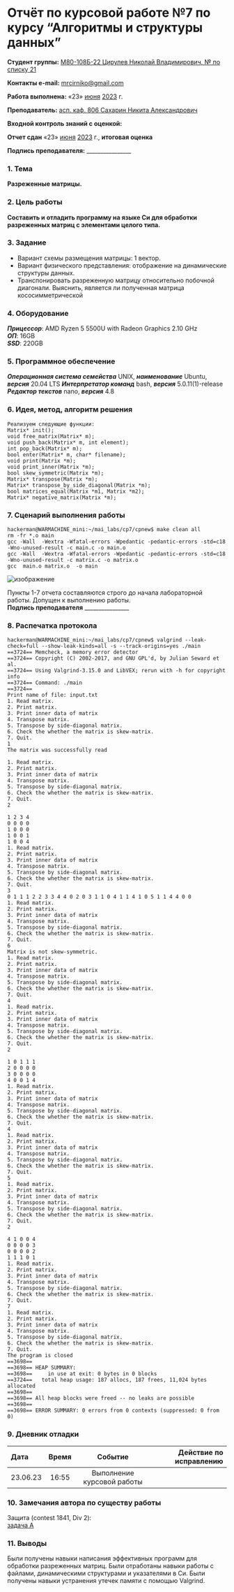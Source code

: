 

# Отчёт по курсовой работе №7 по курсу “Алгоритмы и структуры данных”

<b>Студент группы:</b> <ins>М80-108Б-22 Цирулев Николай Владимирович, № по списку 21</ins> 

<b>Контакты e-mail:</b> <ins>mrcirniko@gmail.com</ins>

<b>Работа выполнена:</b> «23» <ins>июня</ins> <ins>2023</ins> г.

<b>Преподаватель:</b> <ins>асп. каф. 806 Сахарин Никита Александрович</ins>

<b>Входной контроль знаний с оценкой:</b> <ins> </ins>

<b>Отчет сдан</b> «23» <ins>июня</ins> <ins>2023</ins> г., <b>итоговая оценка</b> <ins> </ins>

<b>Подпись преподавателя:</b> ________________

### 1. Тема
__Разреженные матрицы.__

### 2. Цель работы
__Составить и отладить программу на языке Си для обработки разреженных матриц с элементами целого типа.__

### 3. Задание
- Вариант схемы размещения матрицы: 1 вектор.
- Вариант физического представления: отображение на динамические структуры данных.
- Транспонировать разреженную матрицу относительно побочной диагонали. Выяснить, является ли полученная матрица кососимметрической

### 4. Оборудование
___Прицессор___: AMD Ryzen 5 5500U with Radeon Graphics 2.10 GHz \
___ОП___: 16GB \
___SSD___: 220GB

### 5. Программное обеспечение
___Операционная система семейства___ UNIX, ___наименование___ Ubuntu, ___версия___  20.04 LTS
___Интерпретатор команд___ bash, ___версия___ 5.0.11(1)-release
___Редактор текстов___ nano, ___версия___ 4.8

### 6. Идея, метод, алгоритм решения
```
Реализуем следующие функции:  
Matrix* init();  
void free_matrix(Matrix* m);  
void push_back(Matrix* m, int element);  
int pop_back(Matrix* m);  
bool enter(Matrix* m, char* filename);  
void print(Matrix *m);  
void print_inner(Matrix *m);  
bool skew_symmetric(Matrix *m);  
Matrix* transpose(Matrix *m);  
Matrix* transpose_by_side_diagonal(Matrix *m);  
bool matrices_equal(Matrix *m1, Matrix *m2);  
Matrix* negative_matrix(Matrix *m);  
```

### 7. Сценарий выполнения работы
```
hackerman@WARMACHINE_mini:~/mai_labs/cp7/cpnew$ make clean all
rm -fr *.o main
gcc -Wall  -Wextra -Wfatal-errors -Wpedantic -pedantic-errors -std=c18 -Wno-unused-result -c main.c -o main.o
gcc -Wall  -Wextra -Wfatal-errors -Wpedantic -pedantic-errors -std=c18 -Wno-unused-result -c matrix.c -o matrix.o
gcc  main.o matrix.o  -o main
```
![изображение](https://github.com/mai-806-1st-year/fundamentals-of-computer-science-NikolayTsirulev/assets/86667038/a0e56e9b-ac44-47cf-b9d5-25b0d52bd6e7)


Пункты 1-7 отчета составляются строго до начала лабораторной работы.
Допущен к выполнению работы.  
<b>Подпись преподавателя</b> ________________

### 8. Распечатка протокола
 ```
hackerman@WARMACHINE_mini:~/mai_labs/cp7/cpnew$ valgrind --leak-check=full --show-leak-kinds=all -s --track-origins=yes ./main
==3724== Memcheck, a memory error detector
==3724== Copyright (C) 2002-2017, and GNU GPL'd, by Julian Seward et al.
==3724== Using Valgrind-3.15.0 and LibVEX; rerun with -h for copyright info
==3724== Command: ./main
==3724==
Print name of file: input.txt
1. Read matrix.
2. Print matrix.
3. Print inner data of matrix
4. Transpose matrix.
5. Transpose by side-diagonal matrix.
6. Check the whether the matrix is skew-matrix.
7. Quit.
1
The matrix was successfully read

1. Read matrix.
2. Print matrix.
3. Print inner data of matrix
4. Transpose matrix.
5. Transpose by side-diagonal matrix.
6. Check the whether the matrix is skew-matrix.
7. Quit.
2

1 2 3 4
0 0 0 0
1 0 0 0
1 0 0 1
1 0 0 4
1. Read matrix.
2. Print matrix.
3. Print inner data of matrix
4. Transpose matrix.
5. Transpose by side-diagonal matrix.
6. Check the whether the matrix is skew-matrix.
7. Quit.
3
0 1 1 1 2 2 3 3 4 4 0 2 0 3 1 1 0 4 1 1 4 1 0 5 1 1 4 4 0 0
1. Read matrix.
2. Print matrix.
3. Print inner data of matrix
4. Transpose matrix.
5. Transpose by side-diagonal matrix.
6. Check the whether the matrix is skew-matrix.
7. Quit.
6
Matrix is not skew-symmetric.
1. Read matrix.
2. Print matrix.
3. Print inner data of matrix
4. Transpose matrix.
5. Transpose by side-diagonal matrix.
6. Check the whether the matrix is skew-matrix.
7. Quit.
4
1. Read matrix.
2. Print matrix.
3. Print inner data of matrix
4. Transpose matrix.
5. Transpose by side-diagonal matrix.
6. Check the whether the matrix is skew-matrix.
7. Quit.
2

1 0 1 1 1
2 0 0 0 0
3 0 0 0 0
4 0 0 1 4
1. Read matrix.
2. Print matrix.
3. Print inner data of matrix
4. Transpose matrix.
5. Transpose by side-diagonal matrix.
6. Check the whether the matrix is skew-matrix.
7. Quit.
4
1. Read matrix.
2. Print matrix.
3. Print inner data of matrix
4. Transpose matrix.
5. Transpose by side-diagonal matrix.
6. Check the whether the matrix is skew-matrix.
7. Quit.
5
1. Read matrix.
2. Print matrix.
3. Print inner data of matrix
4. Transpose matrix.
5. Transpose by side-diagonal matrix.
6. Check the whether the matrix is skew-matrix.
7. Quit.
2

4 1 0 0 4
0 0 0 0 3
0 0 0 0 2
1 1 1 0 1
1. Read matrix.
2. Print matrix.
3. Print inner data of matrix
4. Transpose matrix.
5. Transpose by side-diagonal matrix.
6. Check the whether the matrix is skew-matrix.
7. Quit.
7
1. Read matrix.
2. Print matrix.
3. Print inner data of matrix
4. Transpose matrix.
5. Transpose by side-diagonal matrix.
6. Check the whether the matrix is skew-matrix.
7. Quit.
The program is closed
==3698==
==3698== HEAP SUMMARY:
==3698==     in use at exit: 0 bytes in 0 blocks
==3724==   total heap usage: 187 allocs, 187 frees, 11,024 bytes allocated
==3698==
==3698== All heap blocks were freed -- no leaks are possible
==3698==
==3698== ERROR SUMMARY: 0 errors from 0 contexts (suppressed: 0 from 0)
 ```

### 9. Дневник отладки

|  Дата    | Время | Событие  | Действие по исправлению |
|:------------- |:---------------:|:---------------:| -------------:|
| 23.06.23 | 16:55 | Выполнение курсовой работы | |

### 10. Замечания автора по существу работы
Защита (contest 1841, Div 2):  
[задача A](https://codeforces.com/contest/1841/submission/209398915)  


### 11. Выводы
Были получены навыки написания эффективных программ для обработки разреженных матриц. Были отработаны навыки работы с файлами, динамическими структурами и указателями в Си. Были получены навыки устранения утечек памяти с помощью Valgrind.

